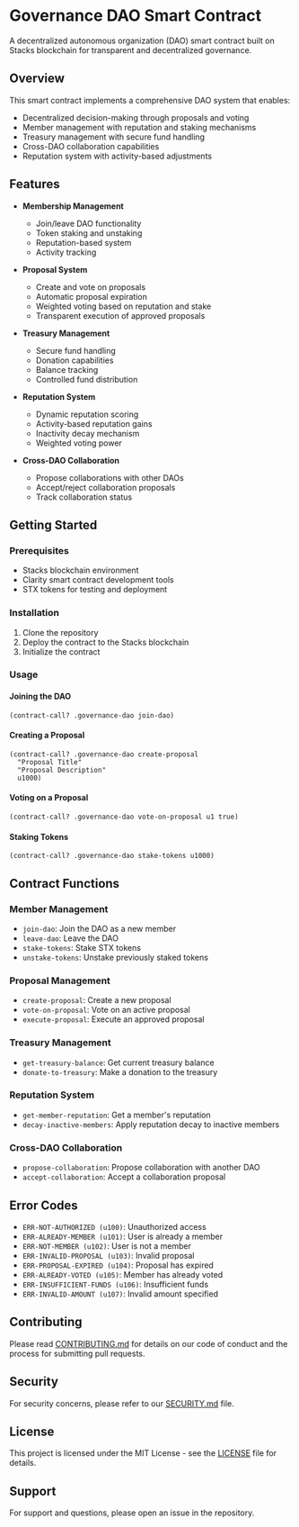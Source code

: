 # Governance DAO Smart Contract

A decentralized autonomous organization (DAO) smart contract built on Stacks blockchain for transparent and decentralized governance.

## Overview

This smart contract implements a comprehensive DAO system that enables:

- Decentralized decision-making through proposals and voting
- Member management with reputation and staking mechanisms
- Treasury management with secure fund handling
- Cross-DAO collaboration capabilities
- Reputation system with activity-based adjustments

## Features

- **Membership Management**

  - Join/leave DAO functionality
  - Token staking and unstaking
  - Reputation-based system
  - Activity tracking

- **Proposal System**

  - Create and vote on proposals
  - Automatic proposal expiration
  - Weighted voting based on reputation and stake
  - Transparent execution of approved proposals

- **Treasury Management**

  - Secure fund handling
  - Donation capabilities
  - Balance tracking
  - Controlled fund distribution

- **Reputation System**

  - Dynamic reputation scoring
  - Activity-based reputation gains
  - Inactivity decay mechanism
  - Weighted voting power

- **Cross-DAO Collaboration**
  - Propose collaborations with other DAOs
  - Accept/reject collaboration proposals
  - Track collaboration status

## Getting Started

### Prerequisites

- Stacks blockchain environment
- Clarity smart contract development tools
- STX tokens for testing and deployment

### Installation

1. Clone the repository
2. Deploy the contract to the Stacks blockchain
3. Initialize the contract

### Usage

#### Joining the DAO

```clarity
(contract-call? .governance-dao join-dao)
```

#### Creating a Proposal

```clarity
(contract-call? .governance-dao create-proposal
  "Proposal Title"
  "Proposal Description"
  u1000)
```

#### Voting on a Proposal

```clarity
(contract-call? .governance-dao vote-on-proposal u1 true)
```

#### Staking Tokens

```clarity
(contract-call? .governance-dao stake-tokens u1000)
```

## Contract Functions

### Member Management

- `join-dao`: Join the DAO as a new member
- `leave-dao`: Leave the DAO
- `stake-tokens`: Stake STX tokens
- `unstake-tokens`: Unstake previously staked tokens

### Proposal Management

- `create-proposal`: Create a new proposal
- `vote-on-proposal`: Vote on an active proposal
- `execute-proposal`: Execute an approved proposal

### Treasury Management

- `get-treasury-balance`: Get current treasury balance
- `donate-to-treasury`: Make a donation to the treasury

### Reputation System

- `get-member-reputation`: Get a member's reputation
- `decay-inactive-members`: Apply reputation decay to inactive members

### Cross-DAO Collaboration

- `propose-collaboration`: Propose collaboration with another DAO
- `accept-collaboration`: Accept a collaboration proposal

## Error Codes

- `ERR-NOT-AUTHORIZED (u100)`: Unauthorized access
- `ERR-ALREADY-MEMBER (u101)`: User is already a member
- `ERR-NOT-MEMBER (u102)`: User is not a member
- `ERR-INVALID-PROPOSAL (u103)`: Invalid proposal
- `ERR-PROPOSAL-EXPIRED (u104)`: Proposal has expired
- `ERR-ALREADY-VOTED (u105)`: Member has already voted
- `ERR-INSUFFICIENT-FUNDS (u106)`: Insufficient funds
- `ERR-INVALID-AMOUNT (u107)`: Invalid amount specified

## Contributing

Please read [CONTRIBUTING.md](CONTRIBUTING.md) for details on our code of conduct and the process for submitting pull requests.

## Security

For security concerns, please refer to our [SECURITY.md](SECURITY.md) file.

## License

This project is licensed under the MIT License - see the [LICENSE](LICENSE) file for details.

## Support

For support and questions, please open an issue in the repository.
